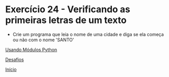 # Exercício 24 - Verificando as primeiras letras de um texto

- Crie um programa que leia o nome de uma cidade e diga se ela começa ou não com o nome 'SANTO'

[Usando Módulos Python](https://github.com/NandesLima/python-codigos/tree/master/desafios/03.%20Usando%20m%C3%B3dulos%20Python)

[Desafios](https://github.com/NandesLima/python-codigos/tree/master/desafios)

[Início](https://github.com/NandesLima/python-codigos)
